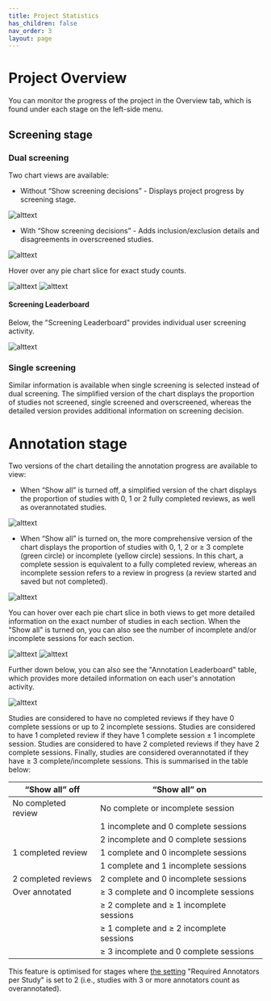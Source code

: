 ```yaml
---
title: Project Statistics
has_children: false
nav_order: 3
layout: page
---
```



# Project Overview 

You can monitor the progress of the project in the Overview tab, which is found under each stage on the left-side menu.  

## Screening stage 

### Dual screening 

Two chart views are available: 

- Without “Show screening decisions” - Displays project progress by screening stage.



![alttext](figs/Fig_Project-Stats_Screening_CSI.png)



- With “Show screening decisions” - Adds inclusion/exclusion details and disagreements in overscreened studies.



![alttext](figs/Fig_Project-Stats_Screening2_CSI.png)



Hover over any pie chart slice for exact study counts.



![alttext](figs/Fig_Project-Stats_Screening3_CSI.png)     ![alttext](figs/Fig_Project-Stats_Screening4_CSI.png)



#### Screening Leaderboard



Below, the "Screening Leaderboard" provides individual user screening activity.



![alttext](figs/Fig_Project-Stats_Screening-table_CSI.png)



### Single screening 

Similar information is available when single screening is selected instead of dual screening. The simplified version of the chart displays the proportion of studies not screened, single screened and overscreened, whereas the detailed version provides additional information on screening decision. 


# Annotation stage 

Two versions of the chart detailing the annotation progress are available to view:  

- When “Show all” is turned off, a simplified version of the chart displays the proportion of studies with 0, 1 or 2 fully completed reviews, as well as overannotated studies.  



![alttext](figs/Fig_Project-Stats_Annotation_CSI.png)



- When “Show all” is turned on, the more comprehensive version of the chart displays the proportion of studies with 0, 1, 2 or ≥ 3 complete (green circle) or incomplete (yellow circle) sessions. In this chart, a complete session is equivalent to a fully completed review, whereas an incomplete session refers to a review in progress (a review started and saved but not completed).

 

![alttext](figs/Fig_Project-Stats_Annotation2_CSI.png)



You can hover over each pie chart slice in both views to get more detailed information on the exact number of studies in each section. When the "Show all" is turned on, you can also see the number of incomplete and/or incomplete sessions for each section.



![alttext](figs/Fig_Project-Stats_Annotation3_CSI.png)     ![alttext](figs/Fig_Project-Stats_Annotation4_CSI.png)



Further down below, you can also see the "Annotation Leaderboard" table, which provides more detailed information on each user's annotation activity.



![alttext](figs/Fig_Project-Stats_Annotation-table_CSI.png)



Studies are considered to have no completed reviews if they have 0 complete sessions or up to 2 incomplete sessions. Studies are considered to have 1 completed review if they have 1 complete session ± 1 incomplete session. Studies are considered to have 2 completed reviews if they have 2 complete sessions. Finally, studies are considered overannotated if they have ≥ 3 complete/incomplete sessions. This is summarised in the table below:  


| “Show all” off         | “Show all” on                                      |
|------------------------|---------------------------------------------------|
| No completed review   | No complete or incomplete session                 |
|                        | 1 incomplete and 0 complete sessions              |
|                        | 2 incomplete and 0 complete sessions              |
| 1 completed review    | 1 complete and 0 incomplete sessions              |
|                        | 1 complete and 1 incomplete sessions              |
| 2 completed reviews   | 2 complete and 0 incomplete sessions              |
| Over annotated        | ≥ 3 complete and 0 incomplete sessions            |
|                        | ≥ 2 complete and ≥ 1 incomplete sessions          |
|                        | ≥ 1 complete and ≥ 2 incomplete sessions          |
|                        | ≥ 3 incomplete and 0 complete sessions            |



This feature is optimised for stages where [the setting](../stage-settings.html) "Required Annotators per Study" is set to 2 (i.e., studies with 3 or more annotators count as overannotated).
